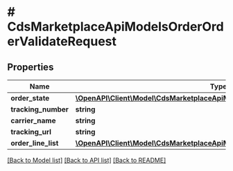 # # CdsMarketplaceApiModelsOrderOrderValidateRequest

## Properties

Name | Type | Description | Notes
------------ | ------------- | ------------- | -------------
**order_state** | [**\OpenAPI\Client\Model\CdsMarketplaceApiModelsOrderOrderStateEnum**](CdsMarketplaceApiModelsOrderOrderStateEnum.md) |  | [optional]
**tracking_number** | **string** |  | [optional]
**carrier_name** | **string** |  | [optional]
**tracking_url** | **string** |  | [optional]
**order_line_list** | [**\OpenAPI\Client\Model\CdsMarketplaceApiModelsOrderOrderLineValidateRequest[]**](CdsMarketplaceApiModelsOrderOrderLineValidateRequest.md) |  | [optional]

[[Back to Model list]](../../README.md#models) [[Back to API list]](../../README.md#endpoints) [[Back to README]](../../README.md)
